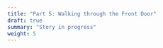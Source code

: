 ```yaml
---
title: "Part 5: Walking through the Front Door"
draft: true
summary: "Story in progress"
weight: 5
---
```

